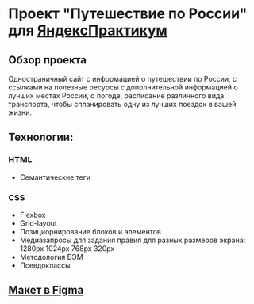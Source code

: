  # Проект "Путешествие по России" для [ЯндексПрактикум](https://practicum.yandex.ru) 

## Обзор проекта
Одностраничный сайт с информацией о путешествии по России, с ссылками на полезные ресурсы с дополнительной информацией о лучших местах России, о погоде, расписание различного вида транспорта, чтобы спланировать одну из лучших поездок в вашей жизни.

## Технологии:
### HTML
* Семантические теги

### CSS
* Flexbox
* Grid-layout
* Позициорнирование блоков и элементов
* Медиазапросы для задания правил для разных размеров экрана: 1280рх 1024рх 768рх 320рх
* Методология БЭМ
* Псевдоклассы

## [Макет в Figma](https://www.figma.com/file/5S2WSbEFL6awjVWJ0NWL8Q/Sprint-3_-Russia-_-desktop-%2B-mobile?node-id=28503%3A0)

